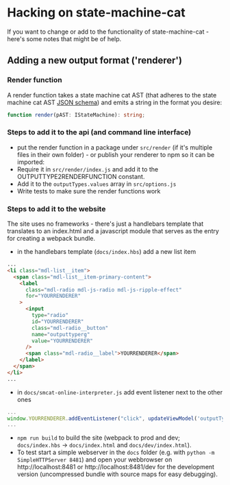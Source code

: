 # Hacking on state-machine-cat

If you want to change or add to the functionality of state-machine-cat - here's
some notes that might be of help.

## Adding a new output format ('renderer')

### Render function

A render function takes a state machine cat AST (that adheres to the state machine cat
AST [JSON schema](smcat-ast.schema.json)) and emits a string in the format you desire:

```typescript
function render(pAST: IStateMachine): string;
```

### Steps to add it to the api (and command line interface)

- put the render function in a package under `src/render` (if it's multiple files in their
  own folder) - or publish your renderer to npm so it can be imported:
- Require it in `src/render/index.js` and add it to the OUTPUTTYPE2RENDERFUNCTION constant.
- Add it to the `outputTypes.values` array in `src/options.js`
- Write tests to make sure the render functions work

### Steps to add it to the website

The site uses no frameworks - there's just a handlebars template that translates to
an index.html and a javascript module that serves as the entry for creating a webpack
bundle.

- in the handlebars template (`docs/index.hbs`) add a new list item

```html
...
<li class="mdl-list__item">
  <span class="mdl-list__item-primary-content">
    <label
      class="mdl-radio mdl-js-radio mdl-js-ripple-effect"
      for="YOURRENDERER"
    >
      <input
        type="radio"
        id="YOURRENDERER"
        class="mdl-radio__button"
        name="outputtyperg"
        value="YOURRENDERER"
      />
      <span class="mdl-radio__label">YOURRENDERER</span>
    </label>
  </span>
</li>
...
```

- in `docs/smcat-online-interpreter.js` add event listener next to the other ones

```javascript
...
window.YOURRENDERER.addEventListener("click", updateViewModel('outputType'), false);
...
```

- `npm run build` to build the site (webpack to prod and dev; `docs/index.hbs`
  -> `docs/index.html` and `docs/dev/index.html`).
- To test start a simple webserver in the `docs` folder (e.g. with
  `python -m SimpleHTTPServer 8481`) and open your webbrowser on http://localhost:8481
  or http://localhost:8481/dev for the development version (uncompressed bundle with
  source maps for easy debugging).
